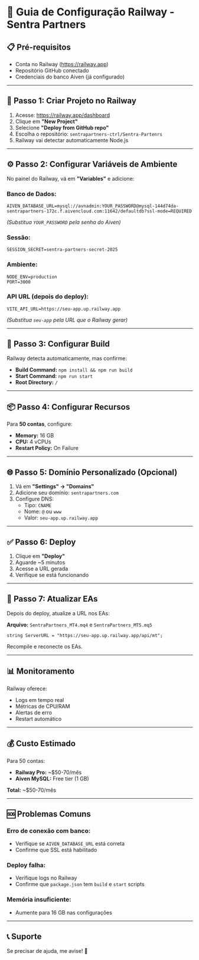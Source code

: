 # 🚂 Guia de Configuração Railway - Sentra Partners

## 📋 Pré-requisitos
- Conta no Railway (https://railway.app)
- Repositório GitHub conectado
- Credenciais do banco Aiven (já configurado)

---

## 🚀 Passo 1: Criar Projeto no Railway

1. Acesse: https://railway.app/dashboard
2. Clique em **"New Project"**
3. Selecione **"Deploy from GitHub repo"**
4. Escolha o repositório: `sentrapartners-ctrl/Sentra-Partenrs`
5. Railway vai detectar automaticamente Node.js

---

## ⚙️ Passo 2: Configurar Variáveis de Ambiente

No painel do Railway, vá em **"Variables"** e adicione:

### **Banco de Dados:**
```
AIVEN_DATABASE_URL=mysql://avnadmin:YOUR_PASSWORD@mysql-144d74da-sentrapartners-172c.f.aivencloud.com:11642/defaultdb?ssl-mode=REQUIRED
```
*(Substitua `YOUR_PASSWORD` pela senha do Aiven)*

### **Sessão:**
```
SESSION_SECRET=sentra-partners-secret-2025
```

### **Ambiente:**
```
NODE_ENV=production
PORT=3000
```

### **API URL (depois do deploy):**
```
VITE_API_URL=https://seu-app.up.railway.app
```
*(Substitua `seu-app` pela URL que o Railway gerar)*

---

## 🔧 Passo 3: Configurar Build

Railway detecta automaticamente, mas confirme:

- **Build Command:** `npm install && npm run build`
- **Start Command:** `npm run start`
- **Root Directory:** `/`

---

## 📦 Passo 4: Configurar Recursos

Para **50 contas**, configure:

- **Memory:** 16 GB
- **CPU:** 4 vCPUs
- **Restart Policy:** On Failure

---

## 🌐 Passo 5: Domínio Personalizado (Opcional)

1. Vá em **"Settings" → "Domains"**
2. Adicione seu domínio: `sentrapartners.com`
3. Configure DNS:
   - Tipo: `CNAME`
   - Nome: `@` ou `www`
   - Valor: `seu-app.up.railway.app`

---

## ✅ Passo 6: Deploy

1. Clique em **"Deploy"**
2. Aguarde ~5 minutos
3. Acesse a URL gerada
4. Verifique se está funcionando

---

## 🔄 Passo 7: Atualizar EAs

Depois do deploy, atualize a URL nos EAs:

**Arquivo:** `SentraPartners_MT4.mq4` e `SentraPartners_MT5.mq5`

```mql4
string ServerURL = "https://seu-app.up.railway.app/api/mt";
```

Recompile e reconecte os EAs.

---

## 📊 Monitoramento

Railway oferece:
- Logs em tempo real
- Métricas de CPU/RAM
- Alertas de erro
- Restart automático

---

## 💰 Custo Estimado

Para 50 contas:
- **Railway Pro:** ~$50-70/mês
- **Aiven MySQL:** Free tier (1 GB)

**Total:** ~$50-70/mês

---

## 🆘 Problemas Comuns

### **Erro de conexão com banco:**
- Verifique se `AIVEN_DATABASE_URL` está correta
- Confirme que SSL está habilitado

### **Deploy falha:**
- Verifique logs no Railway
- Confirme que `package.json` tem `build` e `start` scripts

### **Memória insuficiente:**
- Aumente para 16 GB nas configurações

---

## 📞 Suporte

Se precisar de ajuda, me avise! 🚀
